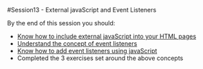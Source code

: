 #Session13 - External javaScript and Event Listeners

By the end of this session you should:

 * [Know how to include external javaScript into your HTML pages](external.md)
 * [Understand the concept of event listeners](event_listeners.md)
 * [Know how to add event listeners using javaScript](event_listeners.md) 
 * Completed the 3 exercises set around the above concepts 
 
 
 